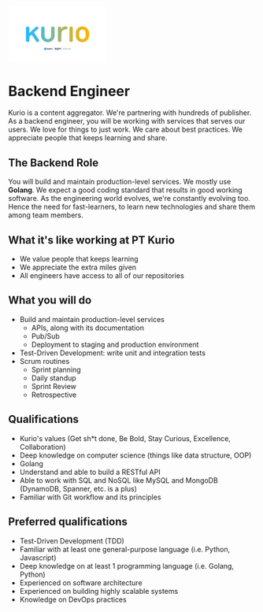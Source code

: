 <img src="logo-pt-kurio.png" alt="Logo" style="width: 200px;"/>

# Backend Engineer

Kurio is a content aggregator. We're partnering with hundreds of publisher. As a backend engineer, you will be working with services that serves our users. We love for things to just work. We care about best practices. We appreciate people that keeps learning and share.

## The Backend Role

You will build and maintain production-level services. We mostly use **Golang**. We expect a good coding standard that results in good working software. As the engineering world evolves, we're constantly evolving too. Hence the need for fast-learners, to learn new technologies and share them among team members.

## What it's like working at PT Kurio

- We value people that keeps learning
- We appreciate the extra miles given
- All engineers have access to all of our repositories

## What you will do

- Build and maintain production-level services
  - APIs, along with its documentation
  - Pub/Sub
  - Deployment to staging and production environment
- Test-Driven Development: write unit and integration tests
- Scrum routines
  - Sprint planning
  - Daily standup
  - Sprint Review
  - Retrospective

## Qualifications

- Kurio's values (Get sh*t done, Be Bold, Stay Curious, Excellence, Collaboration)
- Deep knowledge on computer science (things like data structure, OOP)
- Golang
- Understand and able to build a RESTful API
- Able to work with SQL and NoSQL like MySQL and MongoDB (DynamoDB, Spanner, etc. is a plus)
- Familiar with Git workflow and its principles

## Preferred qualifications

- Test-Driven Development (TDD)
- Familiar with at least one general-purpose language (i.e. Python, Javascript)
- Deep knowledge on at least 1 programming language (i.e. Golang, Python)
- Experienced on software architecture
- Experienced on building highly scalable systems
- Knowledge on DevOps practices
